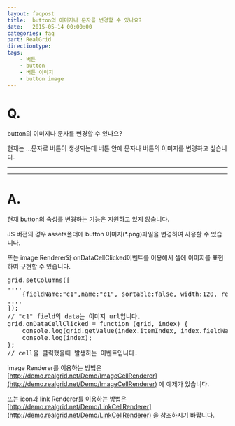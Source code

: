 ```yaml
---
layout: faqpost
title:  button의 이미지나 문자를 변경할 수 있나요?
date:   2015-05-14 00:00:00
categories: faq
part: RealGrid
directiontype: 
tags:
    - 버튼
    - button
    - 버튼 이미지
    - button image
---
```


# Q.

button의 이미지나 문자를 변경할 수 있나요?

현재는 ...문자로 버튼이 생성되는데 버튼 안에 문자나 버튼의 이미지를 변경하고 싶습니다.

---
***

# A.

현재 button의 속성를 변경하는 기능은 지원하고 있지 않습니다.
  
JS 버전의 경우 assets폴더에 button 이미지(*.png)파일을 변경하여 사용할 수 있습니다.

또는 image Renderer와 onDataCellClicked이벤트를 이용해서 셀에 이미지를 표현하여 구현할 수 있습니다.

<pre class="prettyprint">
grid.setColumns([
....
    {fieldName:"c1",name:"c1", sortable:false, width:120, renderer:{type:"image"}},
....
]);
// "c1" field의 data는 이미지 url입니다.
grid.onDataCellClicked = function (grid, index) {
    console.log(grid.getValue(index.itemIndex, index.fieldName));
    console.log(index);
};
// cell을 클릭했을때 발생하는 이벤트입니다.
</pre>

image Renderer를 이용하는 방법은 [http://demo.realgrid.net/Demo/ImageCellRenderer](http://demo.realgrid.net/Demo/ImageCellRenderer) 에 예제가 있습니다.
  
또는 icon과 link Renderer를 이용하는 방법은 [http://demo.realgrid.net/Demo/LinkCellRenderer](http://demo.realgrid.net/Demo/LinkCellRenderer) 을 참조하시기 바랍니다.

